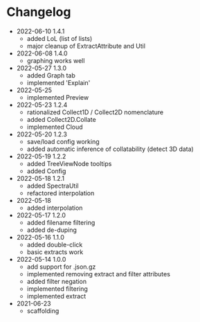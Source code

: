# Changelog

- 2022-06-10 1.4.1
    - added LoL (list of lists)
    - major cleanup of ExtractAttribute and Util
- 2022-06-08 1.4.0
    - graphing works well
- 2022-05-27 1.3.0
    - added Graph tab
    - implemented 'Explain'
- 2022-05-25 
    - implemented Preview
- 2022-05-23 1.2.4
    - rationalized Collect1D / Collect2D nomenclature
    - added Collect2D.Collate
    - implemented Cloud 
- 2022-05-20 1.2.3
    - save/load config working
    - added automatic inference of collatability (detect 3D data)
- 2022-05-19 1.2.2
    - added TreeViewNode tooltips
    - added Config
- 2022-05-18 1.2.1
    - added SpectraUtil
    - refactored interpolation
- 2022-05-18
    - added interpolation
- 2022-05-17 1.2.0
    - added filename filtering
    - added de-duping
- 2022-05-16 1.1.0
    - added double-click
    - basic extracts work
- 2022-05-14 1.0.0
    - add support for .json.gz
    - implemented removing extract and filter attributes
    - added filter negation
    - implemented filtering
    - implemented extract
- 2021-06-23 
    - scaffolding
